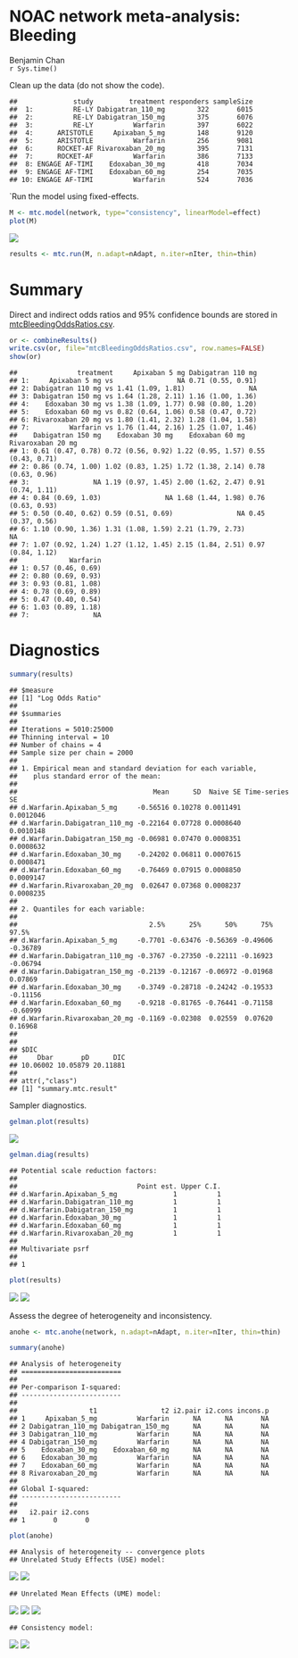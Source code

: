 # NOAC network meta-analysis: Bleeding
Benjamin Chan  
`r Sys.time()`  


Clean up the data (do not show the code).


```
##              study         treatment responders sampleSize
##  1:          RE-LY Dabigatran_110_mg        322       6015
##  2:          RE-LY Dabigatran_150_mg        375       6076
##  3:          RE-LY          Warfarin        397       6022
##  4:      ARISTOTLE     Apixaban_5_mg        148       9120
##  5:      ARISTOTLE          Warfarin        256       9081
##  6:      ROCKET-AF Rivaroxaban_20_mg        395       7131
##  7:      ROCKET-AF          Warfarin        386       7133
##  8: ENGAGE AF-TIMI    Edoxaban_30_mg        418       7034
##  9: ENGAGE AF-TIMI    Edoxaban_60_mg        254       7035
## 10: ENGAGE AF-TIMI          Warfarin        524       7036
```

`Run the model using fixed-effects.


```r
M <- mtc.model(network, type="consistency", linearModel=effect)
plot(M)
```

![](mtcBleeding_files/figure-html/bleedingNetwork-1.png) 

```r
results <- mtc.run(M, n.adapt=nAdapt, n.iter=nIter, thin=thin)
```

# Summary

Direct and indirect odds ratios and 95% confidence bounds are stored in
[mtcBleedingOddsRatios.csv](mtcBleedingOddsRatios.csv).


```r
or <- combineResults()
write.csv(or, file="mtcBleedingOddsRatios.csv", row.names=FALSE)
show(or)
```

```
##               treatment     Apixaban 5 mg Dabigatran 110 mg
## 1:     Apixaban 5 mg vs                NA 0.71 (0.55, 0.91)
## 2: Dabigatran 110 mg vs 1.41 (1.09, 1.81)                NA
## 3: Dabigatran 150 mg vs 1.64 (1.28, 2.11) 1.16 (1.00, 1.36)
## 4:    Edoxaban 30 mg vs 1.38 (1.09, 1.77) 0.98 (0.80, 1.20)
## 5:    Edoxaban 60 mg vs 0.82 (0.64, 1.06) 0.58 (0.47, 0.72)
## 6: Rivaroxaban 20 mg vs 1.80 (1.41, 2.32) 1.28 (1.04, 1.58)
## 7:          Warfarin vs 1.76 (1.44, 2.16) 1.25 (1.07, 1.46)
##    Dabigatran 150 mg    Edoxaban 30 mg    Edoxaban 60 mg Rivaroxaban 20 mg
## 1: 0.61 (0.47, 0.78) 0.72 (0.56, 0.92) 1.22 (0.95, 1.57) 0.55 (0.43, 0.71)
## 2: 0.86 (0.74, 1.00) 1.02 (0.83, 1.25) 1.72 (1.38, 2.14) 0.78 (0.63, 0.96)
## 3:                NA 1.19 (0.97, 1.45) 2.00 (1.62, 2.47) 0.91 (0.74, 1.11)
## 4: 0.84 (0.69, 1.03)                NA 1.68 (1.44, 1.98) 0.76 (0.63, 0.93)
## 5: 0.50 (0.40, 0.62) 0.59 (0.51, 0.69)                NA 0.45 (0.37, 0.56)
## 6: 1.10 (0.90, 1.36) 1.31 (1.08, 1.59) 2.21 (1.79, 2.73)                NA
## 7: 1.07 (0.92, 1.24) 1.27 (1.12, 1.45) 2.15 (1.84, 2.51) 0.97 (0.84, 1.12)
##             Warfarin
## 1: 0.57 (0.46, 0.69)
## 2: 0.80 (0.69, 0.93)
## 3: 0.93 (0.81, 1.08)
## 4: 0.78 (0.69, 0.89)
## 5: 0.47 (0.40, 0.54)
## 6: 1.03 (0.89, 1.18)
## 7:                NA
```

# Diagnostics


```r
summary(results)
```

```
## $measure
## [1] "Log Odds Ratio"
## 
## $summaries
## 
## Iterations = 5010:25000
## Thinning interval = 10 
## Number of chains = 4 
## Sample size per chain = 2000 
## 
## 1. Empirical mean and standard deviation for each variable,
##    plus standard error of the mean:
## 
##                                  Mean      SD  Naive SE Time-series SE
## d.Warfarin.Apixaban_5_mg     -0.56516 0.10278 0.0011491      0.0012046
## d.Warfarin.Dabigatran_110_mg -0.22164 0.07728 0.0008640      0.0010148
## d.Warfarin.Dabigatran_150_mg -0.06981 0.07470 0.0008351      0.0008632
## d.Warfarin.Edoxaban_30_mg    -0.24202 0.06811 0.0007615      0.0008471
## d.Warfarin.Edoxaban_60_mg    -0.76469 0.07915 0.0008850      0.0009147
## d.Warfarin.Rivaroxaban_20_mg  0.02647 0.07368 0.0008237      0.0008235
## 
## 2. Quantiles for each variable:
## 
##                                 2.5%      25%      50%      75%    97.5%
## d.Warfarin.Apixaban_5_mg     -0.7701 -0.63476 -0.56369 -0.49606 -0.36789
## d.Warfarin.Dabigatran_110_mg -0.3767 -0.27350 -0.22111 -0.16923 -0.06794
## d.Warfarin.Dabigatran_150_mg -0.2139 -0.12167 -0.06972 -0.01968  0.07869
## d.Warfarin.Edoxaban_30_mg    -0.3749 -0.28718 -0.24242 -0.19533 -0.11156
## d.Warfarin.Edoxaban_60_mg    -0.9218 -0.81765 -0.76441 -0.71158 -0.60999
## d.Warfarin.Rivaroxaban_20_mg -0.1169 -0.02308  0.02559  0.07620  0.16968
## 
## 
## $DIC
##     Dbar       pD      DIC 
## 10.06002 10.05879 20.11881 
## 
## attr(,"class")
## [1] "summary.mtc.result"
```

Sampler diagnostics.


```r
gelman.plot(results)
```

![](mtcBleeding_files/figure-html/bleedingGelman-1.png) 

```r
gelman.diag(results)
```

```
## Potential scale reduction factors:
## 
##                              Point est. Upper C.I.
## d.Warfarin.Apixaban_5_mg              1          1
## d.Warfarin.Dabigatran_110_mg          1          1
## d.Warfarin.Dabigatran_150_mg          1          1
## d.Warfarin.Edoxaban_30_mg             1          1
## d.Warfarin.Edoxaban_60_mg             1          1
## d.Warfarin.Rivaroxaban_20_mg          1          1
## 
## Multivariate psrf
## 
## 1
```


```r
plot(results)
```

![](mtcBleeding_files/figure-html/bleedingTrace-1.png) ![](mtcBleeding_files/figure-html/bleedingTrace-2.png) 

Assess the degree of heterogeneity and inconsistency.


```r
anohe <- mtc.anohe(network, n.adapt=nAdapt, n.iter=nIter, thin=thin)
```


```r
summary(anohe)
```

```
## Analysis of heterogeneity
## =========================
## 
## Per-comparison I-squared:
## -------------------------
## 
##                  t1                t2 i2.pair i2.cons incons.p
## 1     Apixaban_5_mg          Warfarin      NA      NA       NA
## 2 Dabigatran_110_mg Dabigatran_150_mg      NA      NA       NA
## 3 Dabigatran_110_mg          Warfarin      NA      NA       NA
## 4 Dabigatran_150_mg          Warfarin      NA      NA       NA
## 5    Edoxaban_30_mg    Edoxaban_60_mg      NA      NA       NA
## 6    Edoxaban_30_mg          Warfarin      NA      NA       NA
## 7    Edoxaban_60_mg          Warfarin      NA      NA       NA
## 8 Rivaroxaban_20_mg          Warfarin      NA      NA       NA
## 
## Global I-squared:
## -------------------------
## 
##   i2.pair i2.cons
## 1       0       0
```

```r
plot(anohe)
```

```
## Analysis of heterogeneity -- convergence plots
## Unrelated Study Effects (USE) model:
```

![](mtcBleeding_files/figure-html/bleedingAnohe-1.png) ![](mtcBleeding_files/figure-html/bleedingAnohe-2.png) 

```
## Unrelated Mean Effects (UME) model:
```

![](mtcBleeding_files/figure-html/bleedingAnohe-3.png) ![](mtcBleeding_files/figure-html/bleedingAnohe-4.png) ![](mtcBleeding_files/figure-html/bleedingAnohe-5.png) 

```
## Consistency model:
```

![](mtcBleeding_files/figure-html/bleedingAnohe-6.png) ![](mtcBleeding_files/figure-html/bleedingAnohe-7.png) 
